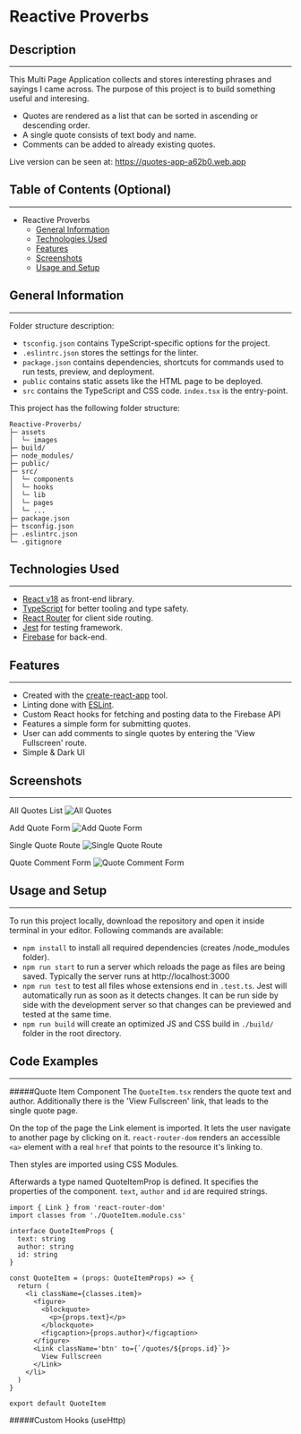 # <Your-Project-Title>Reactive Proverbs

## Description
---

This Multi Page Application collects and stores interesting phrases and sayings I came across. The purpose of this project is to build something useful and interesing.

- Quotes are rendered as a list that can be sorted in ascending or descending order.
- A single quote consists of text body and name.
- Comments can be added to already existing quotes.
  
Live version can be seen at: https://quotes-app-a62b0.web.app

## Table of Contents (Optional)
---
- Reactive Proverbs
  - [General Information](#general-information)
  - [Technologies Used](#technologies-used)
  - [Features](#features)
  - [Screenshots](#screenshots)
  - [Usage and Setup](#usage-and-setup)


## General Information
---
Folder structure description:

* `tsconfig.json` contains TypeScript-specific options for the project.
* `.eslintrc.json` stores the settings for the linter.
* `package.json` contains dependencies, shortcuts for commands used to run tests, preview, and deployment.
* `public` contains static assets like the HTML page to be deployed.
* `src` contains the TypeScript and CSS code. `index.tsx` is the entry-point.

This project has the following folder structure:
```text
Reactive-Proverbs/
├─ assets
│  └─ images
├─ build/
├─ node_modules/
├─ public/
├─ src/
│  └─ components
│  └─ hooks
│  └─ lib
│  └─ pages
│  └─ ...
├─ package.json
├─ tsconfig.json
├─ .eslintrc.json
└─ .gitignore
```

## Technologies Used
---
- [React v18](https://reactjs.org/) as front-end library.
- [TypeScript](https://www.typescriptlang.org/) for better tooling and type safety.
- [React Router](https://reactrouter.com/) for client side routing.
- [Jest](https://jestjs.io/) for testing framework.
- [Firebase](https://firebase.google.com/) for back-end.

## Features
---

- Created with the [create-react-app](https://github.com/facebook/create-react-app) tool.
- Linting done with [ESLint](https://github.com/eslint/eslint).
- Custom React hooks for fetching and posting data to the Firebase API
- Features a simple form for submitting quotes.
- User can add comments to single quotes by entering the 'View Fullscreen' route.
- Simple & Dark UI

## Screenshots
---

All Quotes List
![All Quotes](assets/images/all-quotes.png)

Add Quote Form
![Add Quote Form](assets/images/add-quote.png)

Single Quote Route
![Single Quote Route](assets/images/single-quote.png)

Quote Comment Form
![Quote Comment Form](assets/images/quote-comment.png)

## Usage and Setup
---

To run this project locally, download the repository and open it inside terminal in your editor. Following commands are available:

- `npm install` to install all required dependencies (creates /node_modules folder).
- `npm run start` to run a server which reloads the page as files are being saved. Typically the server runs at http://localhost:3000
- `npm run test` to test all files whose extensions end in `.test.ts`. Jest will automatically run as soon as it detects changes. It can be run side by side with the development server so that changes can be previewed and tested at the same time.
- `npm run build` will create an optimized JS and CSS build in `./build/` folder in the root directory.

## Code Examples
---
#####Quote Item Component
The `QuoteItem.tsx` renders the quote text and author. Additionally there is the 'View Fullscreen' link, that leads to the single quote page.

On the top of the page the Link element is imported. It lets the user navigate to another page by clicking on it. `react-router-dom` renders an accessible `<a>` element with a real `href` that points to the resource it's linking to.

Then styles are imported using CSS Modules.

Afterwards a type named QuoteItemProp is defined. It specifies the properties of the component. `text`, `author` and `id` are required strings.
```
import { Link } from 'react-router-dom'
import classes from './QuoteItem.module.css'

interface QuoteItemProps {
  text: string
  author: string
  id: string
}

const QuoteItem = (props: QuoteItemProps) => {
  return (
    <li className={classes.item}>
      <figure>
        <blockquote>
          <p>{props.text}</p>
        </blockquote>
        <figcaption>{props.author}</figcaption>
      </figure>
      <Link className='btn' to={`/quotes/${props.id}`}>
        View Fullscreen
      </Link>
    </li>
  )
}

export default QuoteItem
```



#####Custom Hooks (useHttp)

```

```